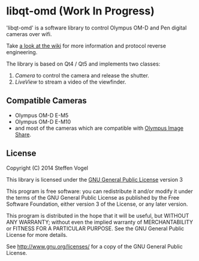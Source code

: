 # libqt-omd (Work In Progress)

'libqt-omd' is a software library to control Olympus OM-D and Pen digital cameras over wifi.

Take [a look at the wiki](https://dev.0l.de/wiki/projects/omd/) for more information and protocol reverse engineering.

The library is based on Qt4 / Qt5 and implements two classes:

  1. *Camera* to control the camera and release the shutter.
  2. *LiveView* to stream a video of the viewfinder.

## Compatible Cameras

  - Olympus OM-D E-M5
  - Olympus OM-D E-M10
  - and most of the cameras which are compatible with [Olympus Image Share](http://app.olympus-imaging.com/oishare/).

## License

Copyright (C) 2014 Steffen Vogel

This library is licensed under the [GNU General Public License](http://www.gnu.org/copyleft/gpl.html) version 3

This program is free software: you can redistribute it and/or modify
it under the terms of the GNU General Public License as published by
the Free Software Foundation, either version 3 of the License, or
 any later version.

This program is distributed in the hope that it will be useful,
but WITHOUT ANY WARRANTY; without even the implied warranty of
MERCHANTABILITY or FITNESS FOR A PARTICULAR PURPOSE.  See the
GNU General Public License for more details.

See <http://www.gnu.org/licenses/> for a copy of the GNU General Public License.


